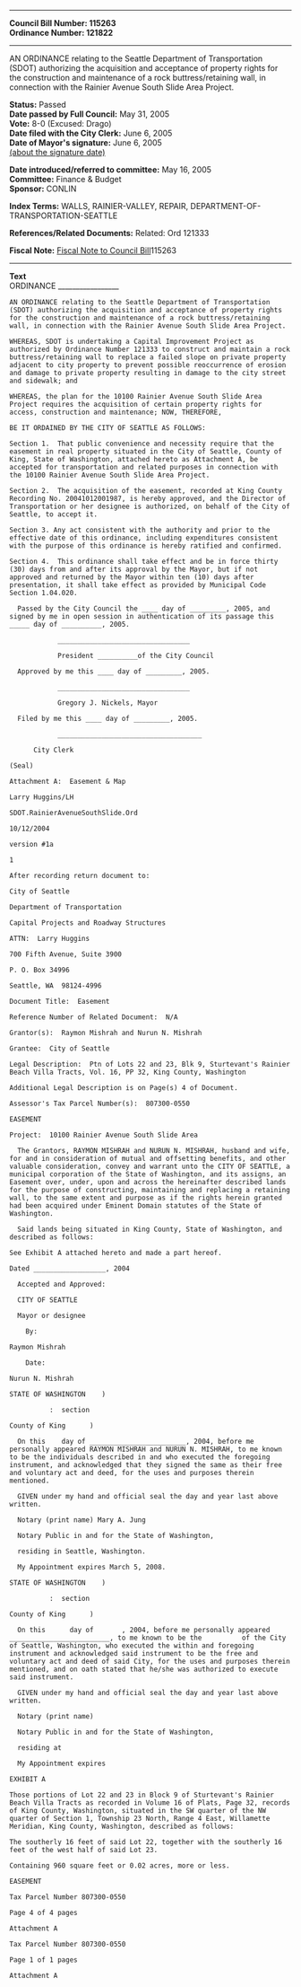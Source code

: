 * * * * *  
  
**Council Bill Number: [](#h0)[](#h2)115263**   
**Ordinance Number: 121822**  
  
* * * * *  
  
AN ORDINANCE relating to the Seattle Department of Transportation (SDOT) authorizing the acquisition and acceptance of property rights for the construction and maintenance of a rock buttress/retaining wall, in connection with the Rainier Avenue South Slide Area Project.  
  
**Status:** Passed   
**Date passed by Full Council:** May 31, 2005   
**Vote:** 8-0 (Excused: Drago)   
**Date filed with the City Clerk:** June 6, 2005   
**Date of Mayor's signature:** June 6, 2005   
[(about the signature date)](/~public/approvaldate.htm)   
  
  
**Date introduced/referred to committee:** May 16, 2005   
**Committee:** Finance & Budget   
**Sponsor:** CONLIN   
  
**Index Terms:** WALLS, RAINIER-VALLEY, REPAIR, DEPARTMENT-OF-TRANSPORTATION-SEATTLE  
  
**References/Related Documents:** Related: Ord 121333  
  
**Fiscal Note:** [Fiscal Note to Council Bill](http://clerk.seattle.gov/~public/fnote/115263.htm)[](#h1)[](#h3)115263  
  
* * * * *  
  
**Text**  
    ORDINANCE _________________  
  
    AN ORDINANCE relating to the Seattle Department of Transportation  
    (SDOT) authorizing the acquisition and acceptance of property rights  
    for the construction and maintenance of a rock buttress/retaining  
    wall, in connection with the Rainier Avenue South Slide Area Project.  
  
    WHEREAS, SDOT is undertaking a Capital Improvement Project as  
    authorized by Ordinance Number 121333 to construct and maintain a rock  
    buttress/retaining wall to replace a failed slope on private property  
    adjacent to city property to prevent possible reoccurrence of erosion  
    and damage to private property resulting in damage to the city street  
    and sidewalk; and  
  
    WHEREAS, the plan for the 10100 Rainier Avenue South Slide Area  
    Project requires the acquisition of certain property rights for  
    access, construction and maintenance; NOW, THEREFORE,  
  
    BE IT ORDAINED BY THE CITY OF SEATTLE AS FOLLOWS:  
  
    Section 1.  That public convenience and necessity require that the  
    easement in real property situated in the City of Seattle, County of  
    King, State of Washington, attached hereto as Attachment A, be  
    accepted for transportation and related purposes in connection with  
    the 10100 Rainier Avenue South Slide Area Project.  
  
    Section 2.  The acquisition of the easement, recorded at King County  
    Recording No. 20041012001987, is hereby approved, and the Director of  
    Transportation or her designee is authorized, on behalf of the City of  
    Seattle, to accept it.  
  
    Section 3. Any act consistent with the authority and prior to the  
    effective date of this ordinance, including expenditures consistent  
    with the purpose of this ordinance is hereby ratified and confirmed.  
  
    Section 4.  This ordinance shall take effect and be in force thirty  
    (30) days from and after its approval by the Mayor, but if not  
    approved and returned by the Mayor within ten (10) days after  
    presentation, it shall take effect as provided by Municipal Code  
    Section 1.04.020.  
  
      Passed by the City Council the ____ day of _________, 2005, and  
    signed by me in open session in authentication of its passage this  
    _____ day of __________, 2005.  
  
                _________________________________  
  
                President __________of the City Council  
  
      Approved by me this ____ day of _________, 2005.  
  
                _________________________________  
  
                Gregory J. Nickels, Mayor  
  
      Filed by me this ____ day of _________, 2005.  
  
                ____________________________________  
  
          City Clerk  
  
    (Seal)  
  
    Attachment A:  Easement & Map  
  
    Larry Huggins/LH  
  
    SDOT.RainierAvenueSouthSlide.Ord  
  
    10/12/2004  
  
    version #1a  
  
    1  
  
    After recording return document to:  
  
    City of Seattle  
  
    Department of Transportation  
  
    Capital Projects and Roadway Structures  
  
    ATTN:  Larry Huggins  
  
    700 Fifth Avenue, Suite 3900  
  
    P. O. Box 34996  
  
    Seattle, WA  98124-4996  
  
    Document Title:  Easement  
  
    Reference Number of Related Document:  N/A  
  
    Grantor(s):  Raymon Mishrah and Nurun N. Mishrah  
  
    Grantee:  City of Seattle  
  
    Legal Description:  Ptn of Lots 22 and 23, Blk 9, Sturtevant's Rainier  
    Beach Villa Tracts, Vol. 16, PP 32, King County, Washington  
  
    Additional Legal Description is on Page(s) 4 of Document.  
  
    Assessor's Tax Parcel Number(s):  807300-0550  
  
    EASEMENT  
  
    Project:  10100 Rainier Avenue South Slide Area  
  
      The Grantors, RAYMON MISHRAH and NURUN N. MISHRAH, husband and wife,  
    for and in consideration of mutual and offsetting benefits, and other  
    valuable consideration, convey and warrant unto the CITY OF SEATTLE, a  
    municipal corporation of the State of Washington, and its assigns, an  
    Easement over, under, upon and across the hereinafter described lands  
    for the purpose of constructing, maintaining and replacing a retaining  
    wall, to the same extent and purpose as if the rights herein granted  
    had been acquired under Eminent Domain statutes of the State of  
    Washington.  
  
      Said lands being situated in King County, State of Washington, and  
    described as follows:  
  
    See Exhibit A attached hereto and made a part hereof.  
  
    Dated __________________, 2004  
  
      Accepted and Approved:  
  
      CITY OF SEATTLE  
  
      Mayor or designee  
  
        By:  
  
    Raymon Mishrah  
  
        Date:  
  
    Nurun N. Mishrah  
  
    STATE OF WASHINGTON    )  
  
              :  section  
  
    County of King      )  
  
      On this    day of ________________________, 2004, before me  
    personally appeared RAYMON MISHRAH and NURUN N. MISHRAH, to me known  
    to be the individuals described in and who executed the foregoing  
    instrument, and acknowledged that they signed the same as their free  
    and voluntary act and deed, for the uses and purposes therein  
    mentioned.  
  
      GIVEN under my hand and official seal the day and year last above  
    written.  
  
      Notary (print name) Mary A. Jung  
  
      Notary Public in and for the State of Washington,  
  
      residing in Seattle, Washington.  
  
      My Appointment expires March 5, 2008.  
  
    STATE OF WASHINGTON    )  
  
              :  section  
  
    County of King      )  
  
      On this      day of       , 2004, before me personally appeared  
    _________________________, to me known to be the          of the City  
    of Seattle, Washington, who executed the within and foregoing  
    instrument and acknowledged said instrument to be the free and  
    voluntary act and deed of said City, for the uses and purposes therein  
    mentioned, and on oath stated that he/she was authorized to execute  
    said instrument.  
  
      GIVEN under my hand and official seal the day and year last above  
    written.  
  
      Notary (print name)  
  
      Notary Public in and for the State of Washington,  
  
      residing at  
  
      My Appointment expires  
  
    EXHIBIT A  
  
    Those portions of Lot 22 and 23 in Block 9 of Sturtevant's Rainier  
    Beach Villa Tracts as recorded in Volume 16 of Plats, Page 32, records  
    of King County, Washington, situated in the SW quarter of the NW  
    quarter of Section 1, Township 23 North, Range 4 East, Willamette  
    Meridian, King County, Washington, described as follows:  
  
    The southerly 16 feet of said Lot 22, together with the southerly 16  
    feet of the west half of said Lot 23.  
  
    Containing 960 square feet or 0.02 acres, more or less.  
  
    EASEMENT  
  
    Tax Parcel Number 807300-0550  
  
    Page 4 of 4 pages  
  
    Attachment A  
  
    Tax Parcel Number 807300-0550  
  
    Page 1 of 1 pages  
  
    Attachment A  
